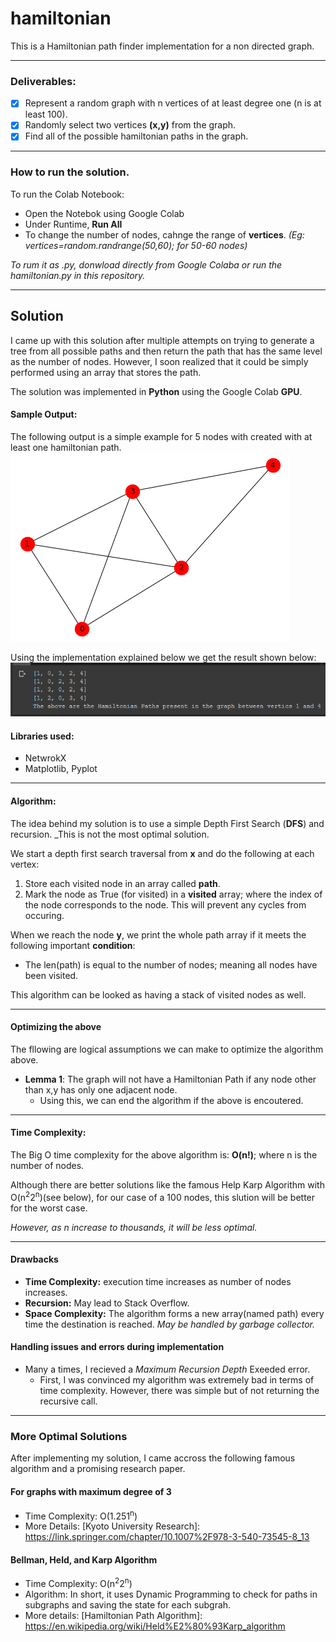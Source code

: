 # hamiltonian 
This is a Hamiltonian path finder implementation for a non directed graph. 

----

### Deliverables: 
- [x] Represent a random graph with n vertices of at least degree one (n is at least 100).
- [x] Randomly select two vertices **(x,y)** from the graph.
- [x] Find all of the possible hamiltonian paths in the graph.

----
### How to run the solution.

To run the Colab Notebook:
- Open the Notebok using Google Colab
- Under Runtime, **Run All**
- To change the number of nodes, cahnge the range of **vertices**. _(Eg: vertices=random.randrange(50,60); for 50-60 nodes)_

_To rum it as .py, donwload directly from Google Colaba or run the hamiltonian.py in this repository._

----

## Solution
I came up with this solution after multiple attempts on trying to generate a tree from all possible paths and then return the path that has the same level as the number of nodes. However, I soon realized that it could be simply performed using an array that stores the path.

The solution was implemented in **Python** using the Google Colab **GPU**. 

#### Sample Output:
The following output is a simple example for 5 nodes with created with at least one hamiltonian path. 
![](photos/sample_output.png?raw=true "Samlpe Graph")

Using the implementation explained below we get the result shown below:
![](photos/Output.png?raw=true "Samlpe Graph")

#### Libraries used:
- NetwrokX
- Matplotlib, Pyplot

----

#### Algorithm:
The idea behind my solution is to use a simple Depth First Search (**DFS**) and recursion. 
_This is not the most optimal solution. 

We start a depth first search traversal from **x** and do the following at each vertex:
1. Store each visited node in an array called **path**. 
2. Mark the node as True (for visited) in a **visited** array; where the index of the node corresponds to the node. This will prevent any cycles from occuring. 

When we reach the node **y**, we print the whole path array if it meets the following important **condition**:
- The len(path) is equal to the number of nodes; meaning all nodes have been visited. 

This algorithm can be looked as having a stack of visited nodes as well.

----

#### Optimizing the above
The fllowing are logical assumptions we can make to optimize the algorithm above. 

- **Lemma 1**: The graph will not have a Hamiltonian Path if any node other than x,y has only one adjacent node.
  - Using this, we can end the algorithm if the above is encoutered. 

----

#### Time Complexity:

The Big O time complexity for the above algorithm is:
**O(n!)**; where n is the number of nodes. 

Although there are better solutions like the famous Help Karp Algorithm with O(n<sup>2</sup>2<sup>n</sup>)(see below), for our case of a 100 nodes, this slution will be better for the worst case. 

*However, as n increase to thousands, it will be less optimal.*

----

#### Drawbacks

- **Time Complexity:** execution time increases as number of nodes increases.
- **Recursion:** May lead to Stack Overflow.
- **Space Complexity:** The algorithm forms a new array(named path) every time the destination is reached. *May be handled by garbage collector.*

#### Handling issues and errors during implementation
- Many a times, I recieved a *Maximum Recursion Depth* Exeeded error.
  - First, I was convinced my algorithm was extremely bad in terms of time complexity. However, there was simple but of not returning the recursive call. 

----

### More Optimal Solutions 
After implementing my solution, I came accross the following famous algorithm and a promising research paper.

#### For graphs with maximum degree of 3
- Time Complexity: O(1.251<sup>n</sup>)
- More Details: [Kyoto University Research]: https://link.springer.com/chapter/10.1007%2F978-3-540-73545-8_13

#### Bellman, Held, and Karp Algorithm
- Time Complexity: O(n<sup>2</sup>2<sup>n</sup>)
- Algorithm: In short, it uses Dynamic Programming to check for paths in subgraphs and saving the state for each subgrah. 
- More details: [Hamiltonian Path Algorithm]: https://en.wikipedia.org/wiki/Held%E2%80%93Karp_algorithm
